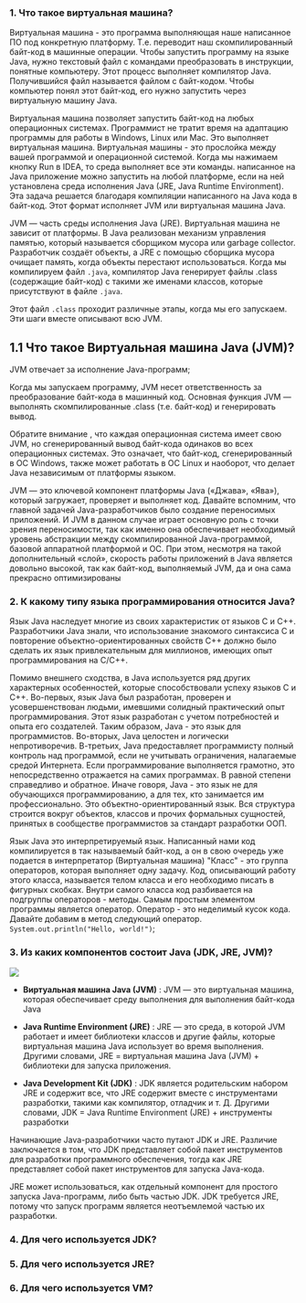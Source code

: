 ### 1. Что такое виртуальная машина?

Виртуальная машина - это программа выполняющая наше написанное ПО под конкретную платформу.
Т.е. переводит наш скомпилированный байт-код в машинные операции.
Чтобы запустить программу на языке Java, нужно текстовый файл с командами преобразовать в инструкции, понятные компьютеру.
Этот процесс выполняет компилятор Java.  Получившийся файл называется файлом с байт-кодом. Чтобы компьютер понял этот байт-код,
его нужно запустить через виртуальную машину Java.

Виртуальная машина позволяет запустить байт-код на любых операционных системах.
Программист не тратит время на адаптацию программы для работы в Windows, Linux  или Mac.
Это выполняет виртуальная машина. Виртуальная машины - это прослойка между вашей программой и операционной системой.
Когда мы нажимаем кнопку Run в IDEA, то среда выполняет все эти команды.
написанное на Java приложение можно запустить на любой платформе,
если на ней установлена среда исполнения Java (JRE, Java Runtime Environment).
Эта задача решается благодаря компиляции написанного на Java кода в байт-код.
Этот формат исполняет JVM или виртуальная машина Java.

JVM — часть среды исполнения Java (JRE). Виртуальная машина не зависит от платформы.
В Java реализован механизм управления памятью, который называется сборщиком мусора или garbage collector.
Разработчик создаёт объекты, а JRE с помощью сборщика мусора очищает память, когда объекты перестают использоваться.
Когда мы компилируем файл `.java`, компилятор Java генерирует файлы .class (содержащие байт-код) с такими же именами классов,
которые присутствуют в файле `.java`.

Этот файл `.class` проходит различные этапы, когда мы его запускаем. Эти шаги вместе описывают всю JVM.

## 1.1 Что такое Виртуальная машина Java (JVM)?

JVM отвечает за исполнение Java-программ;

Когда мы запускаем программу, JVM несет ответственность за преобразование байт-кода в машинный код.
Основная функция JVM — выполнять скомпилированные .class (т.е. байт-код) и генерировать вывод.

Обратите внимание , что каждая операционная система имеет свою JVM,
но сгенерированный вывод байт-кода одинаков во всех операционных системах.
Это означает, что байт-код, сгенерированный в ОС Windows, также может работать в ОС Linux и наоборот,
что делает Java независимым от платформы языком.

JVM — это ключевой компонент платформы Java («Джава», «Ява»), который загружает, проверяет и выполняет код.
Давайте вспомним, что главной задачей Java-разработчиков было создание переносимых приложений.
И JVM в данном случае играет основную роль с точки зрения переносимости,
так как именно она обеспечивает необходимый уровень абстракции между скомпилированной Java-программой,
базовой аппаратной платформой и ОС. При этом, несмотря на такой дополнительный «слой»,
скорость работы приложений в Java является довольно высокой, так как байт-код, выполняемый JVM,
да и она сама прекрасно оптимизированы

### 2. К какому типу языка программирования относится Java?

Язык Java наследует многие из своих характеристик от языков С и С++.
Разработчики Java знали, что использование знакомого синтаксиса С и повторение объектно-ориентированных свойств С++
должно было сделать их язык привлекательным для миллионов, имеющих опыт программирования на С/С++.

Помимо внешнего сходства, в Java используется ряд других характерных особенностей, которые способствовали успеху языков С и С++.
Во-первых, язык Java был разработан, проверен и усовершенствован людьми, имевшими солидный практический опыт программирования.
Этот язык разработан с учетом потребностей и опыта его создателей.
Таким образом, Java - это язык для программистов.
Во-вторых, Java целостен и логически непротиворечив. В-третьих, Java предоставляет программисту полный контроль над программой,
если не учитывать ограничения, налагаемые средой Интернета. Если программирование выполняется грамотно,
это непосредственно отражается на самих программах. В равной степени справедливо и обратное.
Иначе говоря, Java - это язык не для обучающихся программированию, а для тех, кто занимается им профессионально.
Это объектно-ориентированный язык. Вся структура строится вокруг объектов, классов и прочих формальных сущностей,
принятых в сообществе программистов за стандарт разработки ООП.

Язык Java это интерпретируемый язык. Написанный нами код компилируется в так называемый байт-код, а он в свою очередь
уже подается в интерпретатор (Виртуальная машина)
"Класс" - это группа операторов, которая выполняет одну задачу.
Код, описывающий работу этого класса, называется телом класса и его необходимо писать в фигурных скобках.
Внутри самого класса код разбивается на подгруппы операторов - методы.
Самым простым элементом программы является оператор. Оператор - это неделимый кусок кода.
Давайте добавим в метод следующий оператор. `System.out.println("Hello, world!")`;

###	3. Из каких компонентов состоит Java (JDK, JRE, JVM)?
![](C:\Users\Nikolai\Desktop\java\jpg\1.jpg)
+	**Виртуальная машина Java (JVM)** : JVM — это виртуальная машина, 
которая обеспечивает среду выполнения для выполнения байт-кода Java

+	**Java Runtime Environment (JRE)** : JRE — это среда, в которой JVM работает и имеет 
библиотеки классов и другие файлы, которые виртуальная машина Java использует во время выполнения. 
Другими словами, 
JRE = виртуальная машина Java (JVM) + библиотеки для запуска приложения.

+	**Java Development Kit (JDK)** : JDK является родительским набором JRE и содержит все, 
что JRE содержит вместе с инструментами разработки, такими как компилятор, отладчик и т. 
Д. Другими словами, JDK = Java Runtime Environment (JRE) + инструменты разработки

Начинающие Java-разработчики часто путают JDK и JRE. 
Различие заключается в том, что JDK представляет собой пакет инструментов для разработки 
программного обеспечения, тогда как JRE представляет собой пакет инструментов для запуска Java-кода.

JRE может использоваться, как отдельный компонент для простого запуска Java-программ, 
либо быть частью JDK. JDK требуется JRE, 
потому что запуск программ является неотъемлемой частью их разработки.


### 	4.	Для чего используется JDK?
###  5.	Для чего используется JRE?
###  6.	Для чего используется VM?
